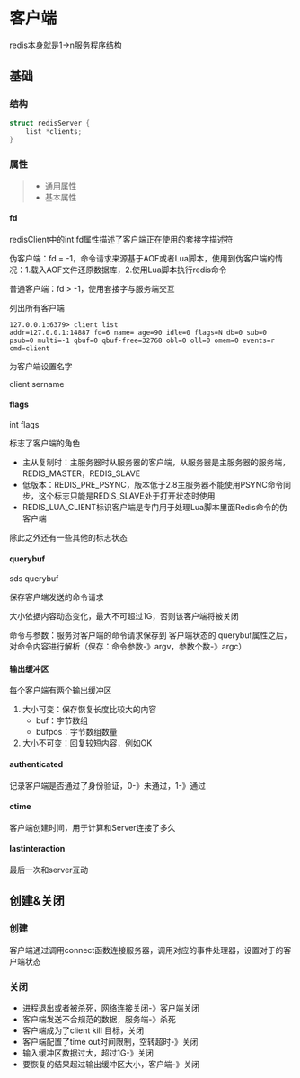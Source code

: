 # 客户端

redis本身就是1->n服务程序结构

## 基础

### 结构

```c
struct redisServer {
	list *clients;
}
```

### 属性

> - 通用属性
> - 基本属性

#### fd

redisClient中的int fd属性描述了客户端正在使用的套接字描述符

伪客户端：fd = -1，命令请求来源基于AOF或者Lua脚本，使用到伪客户端的情况：1.载入AOF文件还原数据库，2.使用Lua脚本执行redis命令

普通客户端：fd > -1，使用套接字与服务端交互

列出所有客户端

```shell
127.0.0.1:6379> client list
addr=127.0.0.1:14887 fd=6 name= age=90 idle=0 flags=N db=0 sub=0 psub=0 multi=-1 qbuf=0 qbuf-free=32768 obl=0 oll=0 omem=0 events=r cmd=client
```

为客户端设置名字

client sername

#### flags

int flags

标志了客户端的角色

- 主从复制时：主服务器时从服务器的客户端，从服务器是主服务器的服务端，REDIS_MASTER，REDIS_SLAVE
- 低版本：REDIS_PRE_PSYNC，版本低于2.8主服务器不能使用PSYNC命令同步，这个标志只能是REDIS_SLAVE处于打开状态时使用
- REDIS_LUA_CLIENT标识客户端是专门用于处理Lua脚本里面Redis命令的伪客户端

除此之外还有一些其他的标志状态

#### querybuf

sds querybuf

保存客户端发送的命令请求

大小依据内容动态变化，最大不可超过1G，否则该客户端将被关闭

命令与参数：服务对客户端的命令请求保存到	客户端状态的 querybuf属性之后，对命令内容进行解析（保存：命令参数-》argv，参数个数-》argc）

#### 输出缓冲区

每个客户端有两个输出缓冲区

1. 大小可变：保存恢复长度比较大的内容
    - buf：字节数组
    - bufpos：字节数组数量
2. 大小不可变：回复较短内容，例如OK

#### authenticated

记录客户端是否通过了身份验证，0-》未通过，1-》通过

#### ctime

客户端创建时间，用于计算和Server连接了多久

#### lastinteraction

最后一次和server互动

## 创建&关闭

### 创建

客户端通过调用connect函数连接服务器，调用对应的事件处理器，设置对于的客户端状态

### 关闭

- 进程退出或者被杀死，网络连接关闭-》客户端关闭
- 客户端发送不合规范的数据，服务端-》杀死
- 客户端成为了client kill 目标，关闭
- 客户端配置了time out时间限制，空转超时-》关闭
- 输入缓冲区数据过大，超过1G-》关闭
- 要恢复的结果超过输出缓冲区大小，客户端-》关闭